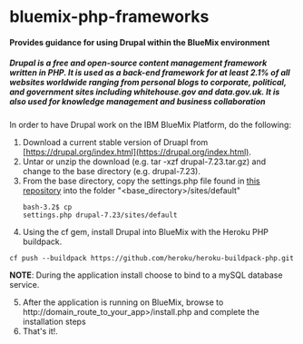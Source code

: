 bluemix-php-frameworks
======================

#### Provides guidance for using Drupal within the BlueMix environment

##### Drupal is a free and open-source content management framework written in PHP. It is used as a back-end framework for at least 2.1% of all websites worldwide ranging from personal blogs to corporate, political, and government sites including whitehouse.gov and data.gov.uk. It is also used for knowledge management and business collaboration

In order to have Drupal work on the IBM BlueMix Platform, do the following:

1. Download a current stable version of Druapl from [https://drupal.org/index.html](https://drupal.org/index.html).
2. Untar or unzip the download (e.g. tar -xzf drupal-7.23.tar.gz) and change to the base directory (e.g. drupal-7.23).
3. From the base directory, copy the settings.php file found in [this repository](https://github.com/ibmjstart/bluemix-php-frameworks/tree/master/drupal) into the folder "<base_directory>/sites/default"<pre><code>bash-3.2$ cp settings.php drupal-7.23/sites/default</code></pre>
4. Using the cf gem, install Drupal into BlueMix with the Heroku PHP buildpack.
<pre><code>cf push --buildpack https://github.com/heroku/heroku-buildpack-php.git</code></pre>
   **NOTE**:  During the application install choose to bind to a mySQL database service.
        
5. After the application is running on BlueMix, browse to http://domain_route_to_your_app>/install.php and complete the installation steps
6. That's it!.
